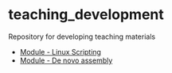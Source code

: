 # teaching_development

Repository for developing teaching materials

- [Module - Linux Scripting](module_linux_scripting/module_linux_scripting.md)
- [Module - De novo assembly](module_denovo_assembly/module_denovo_assembly.md)
